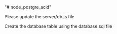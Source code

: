 "# node_postgre_acid" 


Please  update the  server/db.js file 


Create the database table using the database.sql file 

